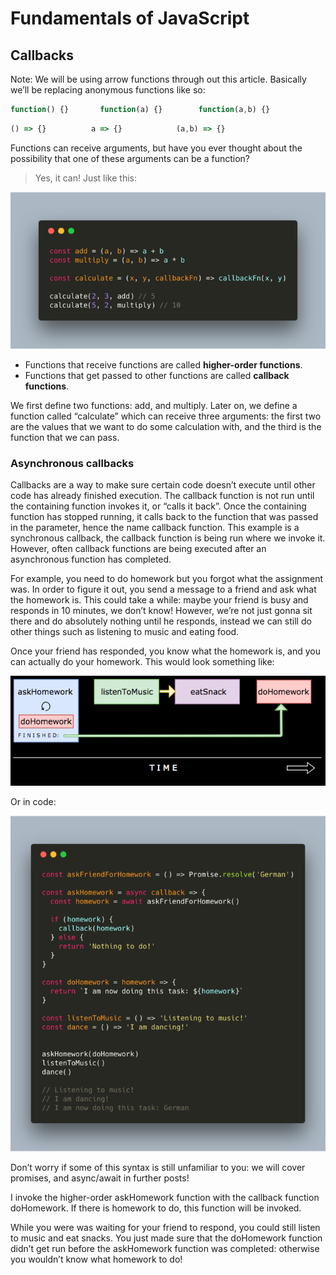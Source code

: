 # Fundamentals of JavaScript

## Callbacks

Note: We will be using arrow functions through out this article. Basically we’ll be replacing anonymous functions like so:

```javascript
function() {}       function(a) {}        function(a,b) {}
```

```javascript
() => {}          a => {}            (a,b) => {}
```



Functions can receive arguments, but have you ever thought about the possibility that one of these arguments can be a function? 

> Yes, it can! Just like this:

![callback](../assets/callback.png)

- Functions that receive functions are called **higher-order functions**.
- Functions that get passed to other functions are called **callback functions**. 

We first define two functions: add, and multiply. Later on, we define a function called “calculate” which can receive 
three arguments: the first two are the values that we want to do some calculation with, and the third is the function 
that we can pass. 


### Asynchronous callbacks

Callbacks are a way to make sure certain code doesn’t execute until other code has already finished execution. The 
callback function is not run until the containing function invokes it, or “calls it back”. Once the containing function
has stopped running, it calls back to the function that was passed in the parameter, hence the name callback function. 
This example is a synchronous callback, the callback function is being run where we invoke it. However, often callback 
functions are being executed after an asynchronous function has completed. 


For example, you need to do homework but you forgot what the assignment was. In order to figure it out, you send a 
message to a friend and ask what the homework is. This could take a while: maybe your friend is busy and responds 
in 10 minutes, we don’t know! However, we’re not just gonna sit there and do absolutely nothing until he responds, 
instead we can still do other things such as listening to music and eating food. 

Once your friend has responded, you know what the homework is, and you can actually do your homework. This would look 
something like: 

![callback-example](../assets/callback-example-1.png)

Or in code: 

![callback-example](../assets/callback-example-2.png)

Don’t worry if some of this syntax is still unfamiliar to you: we will cover promises, and async/await in further posts! 

I invoke the higher-order askHomework function with the callback function doHomework. If there is homework to do, this function will be invoked. 

While you were was waiting for your friend to respond, you could still listen to music and eat snacks. You just made sure that the doHomework function didn’t get run before the askHomework function was completed: otherwise you wouldn’t know what homework to do!


